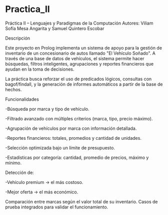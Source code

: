# Practica_II
Práctica II – Lenguajes y Paradigmas de la Computación
Autores: Viliam Sofía Mesa Angarita y Samuel Quintero Escobar

Descripción

Este proyecto en Prolog implementa un sistema de apoyo para la gestión de inventario de un concesionario de autos llamado "El Vehículo Soñado".
A través de una base de datos de vehículos, el sistema permite hacer búsquedas, filtros inteligentes, agrupaciones y reportes financieros que ayudan en la toma de decisiones.

La práctica busca reforzar el uso de predicados lógicos, consultas con bagof/findall, y la generación de informes automáticos a partir de la base de hechos.

Funcionalidades

-Búsqueda por marca y tipo de vehículo.

-Filtrado avanzado con múltiples criterios (marca, tipo, precio máximo).

-Agrupación de vehículos por marca con información detallada.

-Reportes financieros: totales, promedios y cantidad de unidades.

-Selección optimizada bajo un límite de presupuesto.

-Estadísticas por categoría: cantidad, promedio de precios, máximo y mínimo.

Detección de:

-Vehículo premium → el más costoso.

-Mejor oferta → el más económico.

Comparación entre marcas según el valor total de su inventario.
Casos de prueba integrados para validar el funcionamiento.
